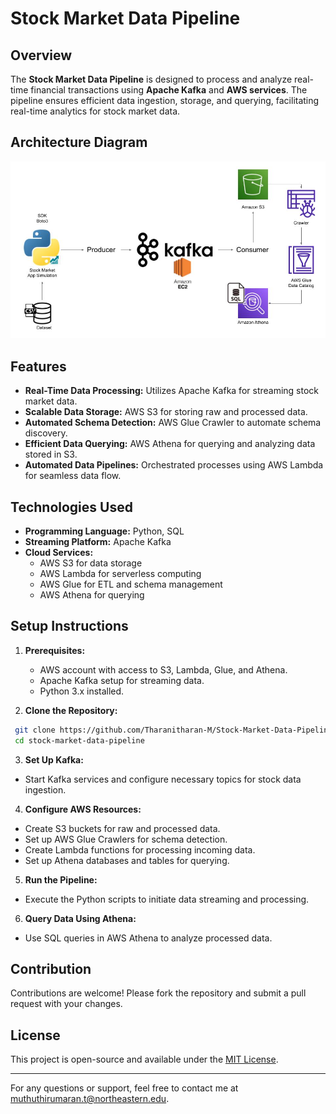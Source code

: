 # Stock Market Data Pipeline

## Overview
The **Stock Market Data Pipeline** is designed to process and analyze real-time financial transactions using **Apache Kafka** and **AWS services**. The pipeline ensures efficient data ingestion, storage, and querying, facilitating real-time analytics for stock market data.

## Architecture Diagram
![Architecture Diagram](Architecture.jpg)

## Features
- **Real-Time Data Processing:** Utilizes Apache Kafka for streaming stock market data.
- **Scalable Data Storage:** AWS S3 for storing raw and processed data.
- **Automated Schema Detection:** AWS Glue Crawler to automate schema discovery.
- **Efficient Data Querying:** AWS Athena for querying and analyzing data stored in S3.
- **Automated Data Pipelines:** Orchestrated processes using AWS Lambda for seamless data flow.

## Technologies Used
- **Programming Language:** Python, SQL
- **Streaming Platform:** Apache Kafka
- **Cloud Services:**
  - AWS S3 for data storage
  - AWS Lambda for serverless computing
  - AWS Glue for ETL and schema management
  - AWS Athena for querying

## Setup Instructions
1. **Prerequisites:**
   - AWS account with access to S3, Lambda, Glue, and Athena.
   - Apache Kafka setup for streaming data.
   - Python 3.x installed.

2. **Clone the Repository:**
```bash
 git clone https://github.com/Tharanitharan-M/Stock-Market-Data-Pipeline
 cd stock-market-data-pipeline
```

3. **Set Up Kafka:**
- Start Kafka services and configure necessary topics for stock data ingestion.

4. **Configure AWS Resources:**
- Create S3 buckets for raw and processed data.
- Set up AWS Glue Crawlers for schema detection.
- Create Lambda functions for processing incoming data.
- Set up Athena databases and tables for querying.

5. **Run the Pipeline:**
- Execute the Python scripts to initiate data streaming and processing.

6. **Query Data Using Athena:**
- Use SQL queries in AWS Athena to analyze processed data.

## Contribution
Contributions are welcome! Please fork the repository and submit a pull request with your changes.

## License
This project is open-source and available under the [MIT License](LICENSE).

---

For any questions or support, feel free to contact me at [muthuthirumaran.t@northeastern.edu](mailto:muthuthirumaran.t@northeastern.edu).

